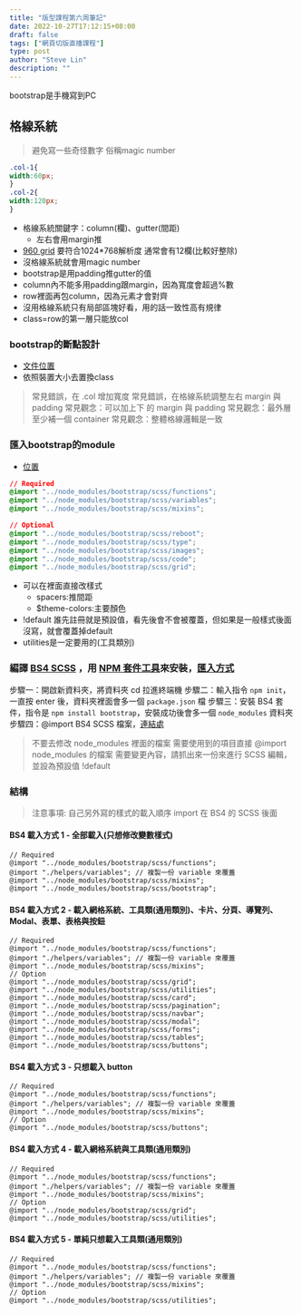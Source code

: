 ```yaml
---
title: "版型課程第六周筆記"
date: 2022-10-27T17:12:15+08:00
draft: false
tags: ["網頁切版直播課程"]
type: post
author: "Steve Lin"
description: ""
---
```


bootstrap是手機寫到PC

## 格線系統
> 避免寫一些奇怪數字 俗稱magic number
```css
.col-1{
width:60px;
}
.col-2{
width:120px;
}
```
- 格線系統關鍵字：column(欄)、gutter(間距)
    - 左右會用margin推 
- [960 grid](https://960.gs/demo.html) 要符合1024*768解析度 通常會有12欄(比較好整除)
- 沒格線系統就會用magic number
- bootstrap是用padding推gutter的值
- column內不能多用padding跟margin，因為寬度會超過%數
- row裡面再包column，因為元素才會對齊
- 沒用格線系統只有局部區塊好看，用的話一致性高有規律
- class=row的第一層只能放col

### bootstrap的斷點設計
- [文件位置](https://bootstrap.hexschool.com/docs/4.2/layout/grid/#grid-options)
- 依照裝置大小去置換class
> 常見錯誤，在 .col 增加寬度
> 常見錯誤，在格線系統調整左右 margin 與 padding
> 常見觀念：可以加上下 的 margin 與 padding
> 常見觀念：最外層至少補一個 container
> 常見觀念：整體格線邏輯是一致

### 匯入bootstrap的module
- [位置](https://bootstrap.hexschool.com/docs/4.2/getting-started/theming/#importing)
```css
// Required
@import "../node_modules/bootstrap/scss/functions";
@import "../node_modules/bootstrap/scss/variables";
@import "../node_modules/bootstrap/scss/mixins";

// Optional
@import "../node_modules/bootstrap/scss/reboot";
@import "../node_modules/bootstrap/scss/type";
@import "../node_modules/bootstrap/scss/images";
@import "../node_modules/bootstrap/scss/code";
@import "../node_modules/bootstrap/scss/grid";
```
- 可以在裡面直接改樣式
    - spacers:推間距
    - $theme-colors:主要顏色
- !default 誰先註冊就是預設值，看先後會不會被覆蓋，但如果是一般樣式後面沒寫，就會覆蓋掉default
- utilities是一定要用的(工具類別)
 
### 編譯 [BS4 SCSS](https://github.com/twbs/bootstrap/tree/master/scss) ，用 [NPM 套件工具](https://bootstrap.hexschool.com/docs/4.2/getting-started/download/#npm)來安裝，[匯入方式](https://bootstrap.hexschool.com/docs/4.2/getting-started/theming/#importing)
步驟一：開啟新資料夾，將資料夾 cd 拉進終端機
步驟二：輸入指令 `npm init`，一直按 enter 後，資料夾裡面會多一個 `package.json` 檔
步驟三：安裝 BS4 套件，指令是 `npm install bootstrap`，安裝成功後會多一個 `node_modules` 資料夾
步驟四：@import BS4 SCSS 檔案，[連結處](https://bootstrap.hexschool.com/docs/4.2/getting-started/theming/#importing)

> 不要去修改 node_modules 裡面的檔案
> 需要使用到的項目直接 @import node_modules 的檔案
> 需要變更內容，請抓出來一份來進行 SCSS 編輯，並設為預設值 !default

### 結構
> 注意事項: 自己另外寫的樣式的載入順序 import 在 BS4 的 SCSS 後面
#### BS4 載入方式 1 - 全部載入(只想修改變數樣式)

```
// Required
@import "../node_modules/bootstrap/scss/functions";
@import "./helpers/variables"; // 複製一份 variable 來覆蓋
@import "../node_modules/bootstrap/scss/mixins";
@import "../node_modules/bootstrap/scss/bootstrap";
```

#### BS4 載入方式 2 - 載入網格系統、工具類(通用類別)、卡片、分頁、導覽列、Modal、表單、表格與按鈕

```
// Required
@import "../node_modules/bootstrap/scss/functions";
@import "./helpers/variables"; // 複製一份 variable 來覆蓋
@import "../node_modules/bootstrap/scss/mixins";
// Option
@import "../node_modules/bootstrap/scss/grid";
@import "../node_modules/bootstrap/scss/utilities";
@import "../node_modules/bootstrap/scss/card";
@import "../node_modules/bootstrap/scss/pagination";
@import "../node_modules/bootstrap/scss/navbar";
@import "../node_modules/bootstrap/scss/modal";
@import "../node_modules/bootstrap/scss/forms";
@import "../node_modules/bootstrap/scss/tables";
@import "../node_modules/bootstrap/scss/buttons";
```

#### BS4 載入方式 3 - 只想載入 button

```
// Required
@import "../node_modules/bootstrap/scss/functions";
@import "./helpers/variables"; // 複製一份 variable 來覆蓋
@import "../node_modules/bootstrap/scss/mixins";
// Option
@import "../node_modules/bootstrap/scss/buttons";
```

#### BS4 載入方式 4 - 載入網格系統與工具類(通用類別)
```
// Required
@import "../node_modules/bootstrap/scss/functions";
@import "./helpers/variables"; // 複製一份 variable 來覆蓋
@import "../node_modules/bootstrap/scss/mixins";
// Option
@import "../node_modules/bootstrap/scss/grid";
@import "../node_modules/bootstrap/scss/utilities";
```

#### BS4 載入方式 5  - 單純只想載入工具類(通用類別)

```
// Required
@import "../node_modules/bootstrap/scss/functions";
@import "./helpers/variables"; // 複製一份 variable 來覆蓋
@import "../node_modules/bootstrap/scss/mixins";
// Option
@import "../node_modules/bootstrap/scss/utilities";
```